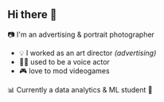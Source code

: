 ## Hi there 👋

<!--
**mauricios11/mauricios11** is a ✨ _special_ ✨ repository because its `README.md` (this file) appears on your GitHub profile.

Here are some ideas to get you started:

- 🔭 I’m currently working on ...
- 🌱 I’m currently learning ...
- 👯 I’m looking to collaborate on ...
- 🤔 I’m looking for help with ...
- 💬 Ask me about ...
- 📫 How to reach me: ...
- 😄 Pronouns: ...
- ⚡ Fun fact: ...
-->
:camera: I'm an advertising & portrait photographer  
* :bulb: I worked as an art director *(advertising)*
* :artist: used to be a voice actor
* :video_game: love to mod videogames

:bar_chart: Currently a data analytics & ML student :abacus:

<!--### my art website:
*currently in WIP*
https://shields.io/badges/website-->

<!--### my data projects:

<!--### my deep learning projects-->




